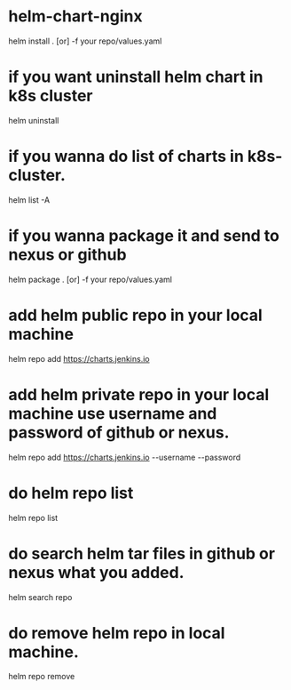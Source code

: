 # helm-chart-nginx

helm install <release-name> . [or] -f your repo/values.yaml

# if you want uninstall helm chart in k8s cluster

helm uninstall <release-name>

# if you wanna do list of charts in k8s-cluster.

helm list -A

# if you wanna package it and send to nexus or github

helm package . [or] -f your repo/values.yaml

# add helm public repo in your local machine

helm repo add https://charts.jenkins.io

# add helm private repo in your local machine use username and password of github or nexus.

helm repo add <repo-name> https://charts.jenkins.io --username <usernmae> --password <password>

# do helm repo list

helm repo list

# do search helm tar files in github or nexus what you added.

helm search repo <repo-name>

# do remove helm repo in local machine.

helm repo remove <repo-name>
